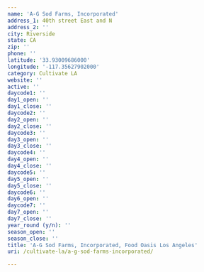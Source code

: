 ```yaml
---
name: 'A-G Sod Farms, Incorporated'
address_1: 40th street East and N
address_2: ''
city: Riverside
state: CA
zip: ''
phone: ''
latitude: '33.93009686000'
longitude: '-117.35627902000'
category: Cultivate LA
website: ''
active: ''
daycode1: ''
day1_open: ''
day1_close: ''
daycode2: ''
day2_open: ''
day2_close: ''
daycode3: ''
day3_open: ''
day3_close: ''
daycode4: ''
day4_open: ''
day4_close: ''
daycode5: ''
day5_open: ''
day5_close: ''
daycode6: ''
day6_open: ''
daycode7: ''
day7_open: ''
day7_close: ''
year_round (y/n): ''
season_open: ''
season_close: ''
title: 'A-G Sod Farms, Incorporated, Food Oasis Los Angeles'
uri: /cultivate-la/a-g-sod-farms-incorporated/

---
```

